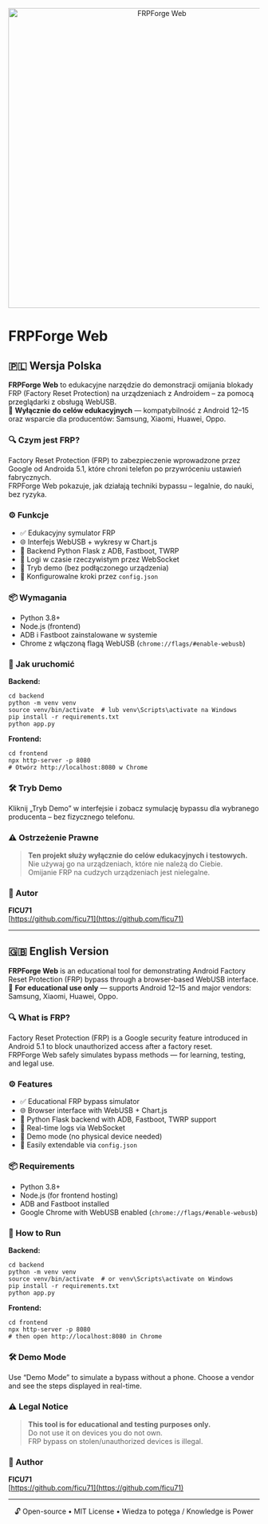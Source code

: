 <p align="center">
  <img src="https://raw.githubusercontent.com/ficu71/FRPForge-Web/main/docs/banner.png" alt="FRPForge Web" width="600"/>
</p>

# FRPForge Web

## 🇵🇱 Wersja Polska

**FRPForge Web** to edukacyjne narzędzie do demonstracji omijania blokady FRP (Factory Reset Protection) na urządzeniach z Androidem – za pomocą przeglądarki z obsługą WebUSB.  
🔐 **Wyłącznie do celów edukacyjnych** — kompatybilność z Android 12–15 oraz wsparcie dla producentów: Samsung, Xiaomi, Huawei, Oppo.

### 🔍 Czym jest FRP?

Factory Reset Protection (FRP) to zabezpieczenie wprowadzone przez Google od Androida 5.1, które chroni telefon po przywróceniu ustawień fabrycznych.  
FRPForge Web pokazuje, jak działają techniki bypassu – legalnie, do nauki, bez ryzyka.

### ⚙️ Funkcje

- ✅ Edukacyjny symulator FRP  
- 🌐 Interfejs WebUSB + wykresy w Chart.js  
- 🔧 Backend Python Flask z ADB, Fastboot, TWRP  
- 📡 Logi w czasie rzeczywistym przez WebSocket  
- 🧪 Tryb demo (bez podłączonego urządzenia)  
- 🔁 Konfigurowalne kroki przez `config.json`

### 📦 Wymagania

- Python 3.8+  
- Node.js (frontend)  
- ADB i Fastboot zainstalowane w systemie  
- Chrome z włączoną flagą WebUSB (`chrome://flags/#enable-webusb`)

### 🧪 Jak uruchomić

**Backend:**

```
cd backend
python -m venv venv
source venv/bin/activate  # lub venv\Scripts\activate na Windows
pip install -r requirements.txt
python app.py
```

**Frontend:**

```
cd frontend
npx http-server -p 8080
# Otwórz http://localhost:8080 w Chrome
```

### 🛠 Tryb Demo

Kliknij „Tryb Demo” w interfejsie i zobacz symulację bypassu dla wybranego producenta – bez fizycznego telefonu.

### ⚠️ Ostrzeżenie Prawne

> **Ten projekt służy wyłącznie do celów edukacyjnych i testowych.**  
> Nie używaj go na urządzeniach, które nie należą do Ciebie.  
> Omijanie FRP na cudzych urządzeniach jest nielegalne.

### 👤 Autor

**FICU71**  
[https://github.com/ficu71](https://github.com/ficu71)

---

## 🇬🇧 English Version

**FRPForge Web** is an educational tool for demonstrating Android Factory Reset Protection (FRP) bypass through a browser-based WebUSB interface.  
🔐 **For educational use only** — supports Android 12–15 and major vendors: Samsung, Xiaomi, Huawei, Oppo.

### 🔍 What is FRP?

Factory Reset Protection (FRP) is a Google security feature introduced in Android 5.1 to block unauthorized access after a factory reset.  
FRPForge Web safely simulates bypass methods — for learning, testing, and legal use.

### ⚙️ Features

- ✅ Educational FRP bypass simulator  
- 🌐 Browser interface with WebUSB + Chart.js  
- 🔧 Python Flask backend with ADB, Fastboot, TWRP support  
- 📡 Real-time logs via WebSocket  
- 🧪 Demo mode (no physical device needed)  
- 🔁 Easily extendable via `config.json`

### 📦 Requirements

- Python 3.8+  
- Node.js (for frontend hosting)  
- ADB and Fastboot installed  
- Google Chrome with WebUSB enabled (`chrome://flags/#enable-webusb`)

### 🧪 How to Run

**Backend:**

```
cd backend
python -m venv venv
source venv/bin/activate  # or venv\Scripts\activate on Windows
pip install -r requirements.txt
python app.py
```

**Frontend:**

```
cd frontend
npx http-server -p 8080
# then open http://localhost:8080 in Chrome
```

### 🛠 Demo Mode

Use “Demo Mode” to simulate a bypass without a phone. Choose a vendor and see the steps displayed in real-time.

### ⚠️ Legal Notice

> **This tool is for educational and testing purposes only.**  
> Do not use it on devices you do not own.  
> FRP bypass on stolen/unauthorized devices is illegal.

### 👤 Author

**FICU71**  
[https://github.com/ficu71](https://github.com/ficu71)

---

<p align="center">
  🔓 Open-source • MIT License • Wiedza to potęga / Knowledge is Power
</p>
